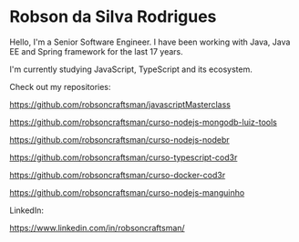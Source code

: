# Robson da Silva Rodrigues

Hello, I'm a Senior Software Engineer. I have been working with Java, Java EE and Spring framework for the last 17 years.

I'm currently studying JavaScript, TypeScript and its ecosystem.

Check out my repositories:

https://github.com/robsoncraftsman/javascriptMasterclass

https://github.com/robsoncraftsman/curso-nodejs-mongodb-luiz-tools

https://github.com/robsoncraftsman/curso-nodejs-nodebr

https://github.com/robsoncraftsman/curso-typescript-cod3r

https://github.com/robsoncraftsman/curso-docker-cod3r

https://github.com/robsoncraftsman/curso-nodejs-manguinho

LinkedIn: 

https://www.linkedin.com/in/robsoncraftsman/
